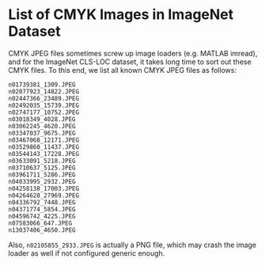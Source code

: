 # List of CMYK Images in ImageNet Dataset

CMYK JPEG files sometimes screw up image loaders (e.g. MATLAB imread), and for the ImageNet CLS-LOC dataset, it takes long time to sort out these CMYK files.
To this end, we list all known CMYK JPEG files as follows:

```
n01739381_1309.JPEG
n02077923_14822.JPEG
n02447366_23489.JPEG
n02492035_15739.JPEG
n02747177_10752.JPEG
n03018349_4028.JPEG
n03062245_4620.JPEG
n03347037_9675.JPEG
n03467068_12171.JPEG
n03529860_11437.JPEG
n03544143_17228.JPEG
n03633091_5218.JPEG
n03710637_5125.JPEG
n03961711_5286.JPEG
n04033995_2932.JPEG
n04258138_17003.JPEG
n04264628_27969.JPEG
n04336792_7448.JPEG
n04371774_5854.JPEG
n04596742_4225.JPEG
n07583066_647.JPEG
n13037406_4650.JPEG
```

Also, <code>n02105855_2933.JPEG</code> is actually a PNG file, which may crash the image loader as well if not configured generic enough.
